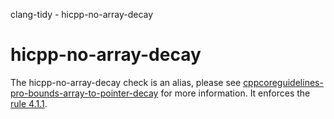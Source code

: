clang-tidy - hicpp-no-array-decay

</div>

<div class="meta"
http-equiv=refresh="5;URL=cppcoreguidelines-pro-bounds-array-to-pointer-decay.html">

</div>

# hicpp-no-array-decay

The <span class="title-ref">hicpp-no-array-decay</span> check is an
alias, please see
[cppcoreguidelines-pro-bounds-array-to-pointer-decay](https://clang.llvm.org/extra/clang-tidy/checks/cppcoreguidelines-pro-bounds-array-to-pointer-decay.html)
for more information. It enforces the [rule
4.1.1](http://www.codingstandard.com/section/4-1-array-to-pointer-conversion/).
